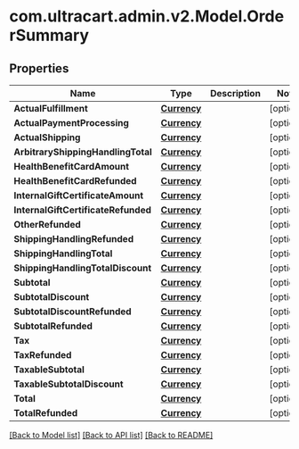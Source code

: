 
# com.ultracart.admin.v2.Model.OrderSummary

## Properties

Name | Type | Description | Notes
------------ | ------------- | ------------- | -------------
**ActualFulfillment** | [**Currency**](Currency.md) |  | [optional] 
**ActualPaymentProcessing** | [**Currency**](Currency.md) |  | [optional] 
**ActualShipping** | [**Currency**](Currency.md) |  | [optional] 
**ArbitraryShippingHandlingTotal** | [**Currency**](Currency.md) |  | [optional] 
**HealthBenefitCardAmount** | [**Currency**](Currency.md) |  | [optional] 
**HealthBenefitCardRefunded** | [**Currency**](Currency.md) |  | [optional] 
**InternalGiftCertificateAmount** | [**Currency**](Currency.md) |  | [optional] 
**InternalGiftCertificateRefunded** | [**Currency**](Currency.md) |  | [optional] 
**OtherRefunded** | [**Currency**](Currency.md) |  | [optional] 
**ShippingHandlingRefunded** | [**Currency**](Currency.md) |  | [optional] 
**ShippingHandlingTotal** | [**Currency**](Currency.md) |  | [optional] 
**ShippingHandlingTotalDiscount** | [**Currency**](Currency.md) |  | [optional] 
**Subtotal** | [**Currency**](Currency.md) |  | [optional] 
**SubtotalDiscount** | [**Currency**](Currency.md) |  | [optional] 
**SubtotalDiscountRefunded** | [**Currency**](Currency.md) |  | [optional] 
**SubtotalRefunded** | [**Currency**](Currency.md) |  | [optional] 
**Tax** | [**Currency**](Currency.md) |  | [optional] 
**TaxRefunded** | [**Currency**](Currency.md) |  | [optional] 
**TaxableSubtotal** | [**Currency**](Currency.md) |  | [optional] 
**TaxableSubtotalDiscount** | [**Currency**](Currency.md) |  | [optional] 
**Total** | [**Currency**](Currency.md) |  | [optional] 
**TotalRefunded** | [**Currency**](Currency.md) |  | [optional] 

[[Back to Model list]](../README.md#documentation-for-models)
[[Back to API list]](../README.md#documentation-for-api-endpoints)
[[Back to README]](../README.md)

